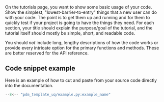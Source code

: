 On the tutorials page, you want to show some basic usage of your code. Show the simplest, "lowest-barrier-to-entry" things
that a new user can do with your code. The point is to get them up and running and for them to quickly test if your project
is going to have the things they need. For each section, your title should explain the purpose/goal of the tutorial, and the
tutorial itself should mostly be simple, short, and readable code.

You should *not* include long, lengthy descriptions of how the code works or provide every intricate option for the primary
functions and methods. These are better reserved for the API reference.

## Code snippet example
Here is an example of how to cut and paste from your source code directly into the documentation.
```python title="pdm_project_uq.example.py"
--8<-- "pdm_template_uq/example.py:example_name"
```